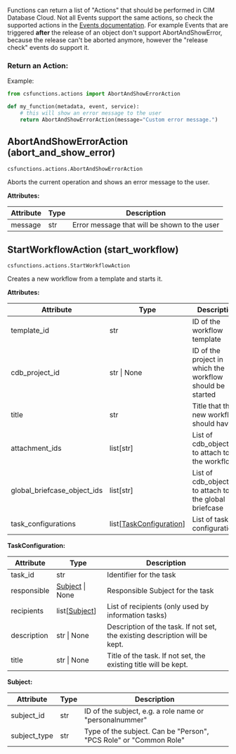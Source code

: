 Functions can return a list of "Actions" that should be performed in CIM Database Cloud. Not all Events support the same actions, so check the supported actions in the [Events documentation](events.md). For example Events that are triggered **after** the release of an object don't support AbortAndShowError, because the release can't be aborted anymore, however the "release check" events do support it.

### Return an Action:

Example:

```python
from csfunctions.actions import AbortAndShowErrorAction

def my_function(metadata, event, service):
    # this will show an error message to the user
    return AbortAndShowErrorAction(message="Custom error message.")
```

## AbortAndShowErrorAction (abort_and_show_error)

`csfunctions.actions.AbortAndShowErrorAction`

Aborts the current operation and shows an error message to the user.

**Attributes:**

|Attribute|Type|Description|
|-|-|-|
|message|str|Error message that will be shown to the user|

## StartWorkflowAction (start_workflow)

`csfunctions.actions.StartWorkflowAction`

Creates a new workflow from a template and starts it.



**Attributes:**

|Attribute|Type|Description|
|-|-|-|
|template_id|str|ID of the workflow template|
|cdb_project_id|str \| None|ID of the project in which the workflow should be started|
|title|str|Title that the new workflow should have|
|attachment_ids|list[str]|List of cdb_object_ids to attach to the workflow|
|global_briefcase_object_ids|list[str]|List of cdb_object_ids to attach to the global briefcase|
|task_configurations|list[[TaskConfiguration](actions.md#TaskConfiguration)]|List of task configurations|

**TaskConfiguration:**

|Attribute|Type|Description|
|-|-|-|
|task_id|str|Identifier for the task|
|responsible|[Subject](actions.md#Subject) \| None|Responsible Subject for the task|
|recipients|list[[Subject](actions.md#Subject)]|List of recipients  (only used by information tasks)|
|description|str \| None|Description of the task. If not set, the existing description will be kept.|
|title|str \| None|Title of the task. If not set, the existing title will be kept.|

**Subject:**

|Attribute|Type|Description|
|-|-|-|
|subject_id|str|ID of the subject, e.g. a role name or "personalnummer"|
|subject_type|str|Type of the subject. Can be "Person", "PCS Role" or "Common Role"|
